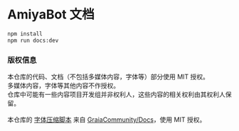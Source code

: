 # AmiyaBot 文档

```bash
npm install
npm run docs:dev
```

### 版权信息

本仓库的代码、文档（不包括多媒体内容，字体等）部分使用 MIT 授权。    
多媒体内容，字体等其他内容不作授权。   
仓库中可能有一些内容项目开发组并非权利人，这些内容的相关权利由其权利人保留。   
<br>
本仓库的 [字体压缩脚本](scripts/minfont.py) 来自 [GraiaCommunity/Docs](https://github.com/GraiaCommunity/Docs)，使用 MIT 授权。
